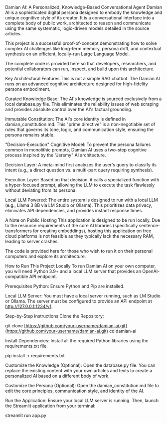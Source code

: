 Damian AI: A Personalized, Knowledge-Based Conversational Agent
Damian AI is a sophisticated digital persona designed to embody the knowledge and unique cognitive style of its creator. It is a conversational interface into a complete body of public work, architected to reason and communicate using the same systematic, logic-driven models detailed in the source articles.

This project is a successful proof-of-concept demonstrating how to solve complex AI challenges like long-term memory, persona drift, and contextual synthesis on an efficient, locally-run Large Language Model.

The complete code is provided here so that developers, researchers, and potential collaborators can run, inspect, and build upon this architecture.

Key Architectural Features
This is not a simple RAG chatbot. The Damian AI runs on an advanced cognitive architecture designed for high-fidelity persona embodiment.

Curated Knowledge Base: The AI's knowledge is sourced exclusively from a local database.py file. This eliminates the reliability issues of web scraping and provides absolute control over the AI's factual grounding.

Immutable Constitution: The AI's core identity is defined in damian_constitution.md. This "prime directive" is a non-negotiable set of rules that governs its tone, logic, and communication style, ensuring the persona remains stable.

"Decision-Execution" Cognitive Model: To prevent the persona failures common in monolithic prompts, Damian AI uses a two-step cognitive process inspired by the "Jeremy" AI architecture.

Decision Layer: A meta-mind first analyzes the user's query to classify its intent (e.g., a direct question vs. a multi-part query requiring synthesis).

Execution Layer: Based on that decision, it calls a specialized function with a hyper-focused prompt, allowing the LLM to execute the task flawlessly without deviating from its persona.

Local LLM Powered: The entire system is designed to run with a local LLM (e.g., Llama 3 8B via LM Studio or Ollama). This prioritizes data privacy, eliminates API dependencies, and provides instant response times.

A Note on Public Hosting
This application is designed to be run locally. Due to the resource requirements of the core AI libraries (specifically sentence-transformers for creating embeddings), hosting this application on free cloud platforms is not feasible as they typically lack the necessary RAM, leading to server crashes.

The code is provided here for those who wish to run it on their personal computers and explore its architecture.

How to Run This Project Locally
To run Damian AI on your own computer, you will need Python 3.9+ and a local LLM server that provides an OpenAI-compatible API endpoint.

Prerequisites
Python: Ensure Python and Pip are installed.

Local LLM Server: You must have a local server running, such as LM Studio or Ollama. The server must be configured to provide an API endpoint at http://127.0.0.1:1234/v1.

Step-by-Step Instructions
Clone the Repository:

git clone [https://github.com/your-username/damian-ai.git](https://github.com/your-username/damian-ai.git)
cd damian-ai

Install Dependencies:
Install all the required Python libraries using the requirements.txt file.

pip install -r requirements.txt

Customize the Knowledge (Optional):
Open the database.py file. You can replace the existing content with your own articles and texts to create a personalized AI based on a different body of work.

Customize the Persona (Optional):
Open the damian_constitution.md file to edit the core principles, communication style, and identity of the AI.

Run the Application:
Ensure your local LLM server is running. Then, launch the Streamlit application from your terminal:

streamlit run app.py
